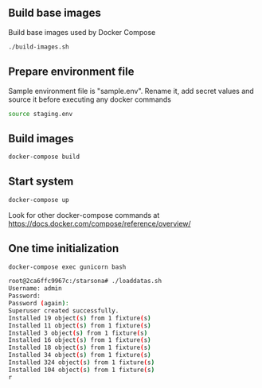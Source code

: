 ## Build base images
Build base images used by Docker Compose

```bash
./build-images.sh
```


## Prepare environment file

Sample environment file is "sample.env". Rename it, add secret values and source it before executing any docker commands

```bash
source staging.env
```

## Build images

```bash
docker-compose build
```

## Start system

```bash
docker-compose up
```
Look for other docker-compose commands at https://docs.docker.com/compose/reference/overview/


## One time initialization

```bash
docker-compose exec gunicorn bash

root@2ca6ffc9967c:/starsona# ./loaddatas.sh 
Username: admin
Password: 
Password (again): 
Superuser created successfully.
Installed 19 object(s) from 1 fixture(s)
Installed 11 object(s) from 1 fixture(s)
Installed 3 object(s) from 1 fixture(s)
Installed 16 object(s) from 1 fixture(s)
Installed 18 object(s) from 1 fixture(s)
Installed 34 object(s) from 1 fixture(s)
Installed 324 object(s) from 1 fixture(s)
Installed 104 object(s) from 1 fixture(s)
r
```

